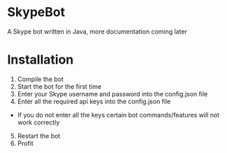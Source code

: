 # SkypeBot

A Skype bot written in Java, more documentation coming later

# Installation

1. Compile the bot
2. Start the bot for the first time
3. Enter your Skype username and password into the config.json file
4. Enter all the required api keys into the config.json file
  + If you do not enter all the keys certain bot commands/features will not work correctly
5. Restart the bot
6. Profit
